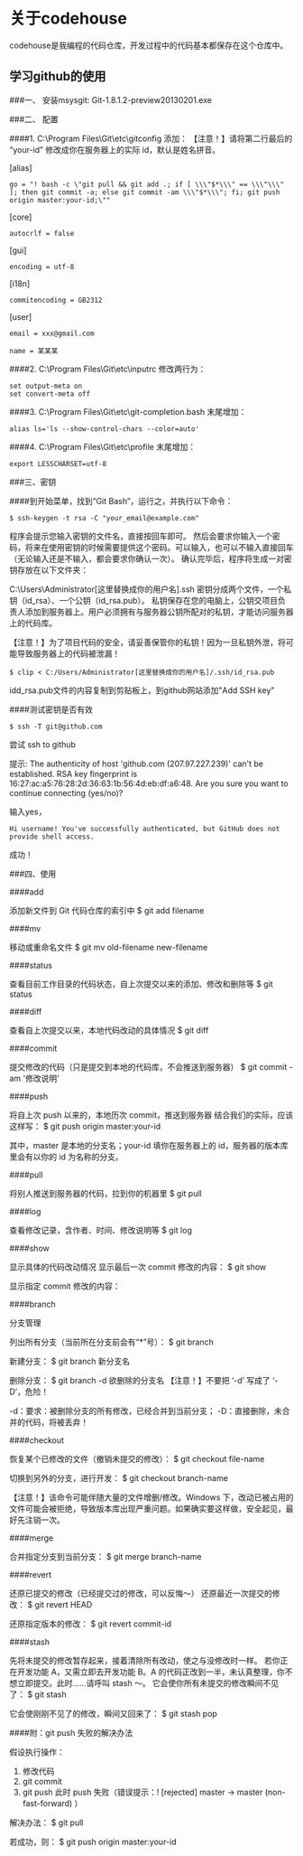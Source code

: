 关于codehouse
==============

codehouse是我编程的代码仓库，开发过程中的代码基本都保存在这个仓库中。

## 学习github的使用

###一、 安装msysgit: Git-1.8.1.2-preview20130201.exe

###二、 配置

####1. C:\Program Files\Git\etc\gitconfig 添加：
【注意！】请将第二行最后的 “your-id” 修改成你在服务器上的实际 id，默认是姓名拼音。

[alias]

    go = "! bash -c \"git pull && git add .; if [ \\\"$*\\\" == \\\"\\\" ]; then git commit -a; else git commit -am \\\"$*\\\"; fi; git push origin master:your-id;\""

[core]

    autocrlf = false

[gui]

    encoding = utf-8

[i18n]

    commitencoding = GB2312

[user]

    email = xxx@gmail.com

    name = 某某某

####2. C:\Program Files\Git\etc\inputrc 修改两行为：

    set output-meta on
    set convert-meta off

####3. C:\Program Files\Git\etc\git-completion.bash 末尾增加：

    alias ls='ls --show-control-chars --color=auto'

####4. C:\Program Files\Git\etc\profile 末尾增加：

    export LESSCHARSET=utf-8

###三、密钥

####到开始菜单，找到“Git Bash”，运行之，并执行以下命令：

    $ ssh-keygen -t rsa -C "your_email@example.com"

程序会提示您输入密钥的文件名，直接按回车即可。
然后会要求你输入一个密码，将来在使用密钥的时候需要提供这个密码。可以输入，也可以不输入直接回车（无论输入还是不输入，都会要求你确认一次）。
确认完毕后，程序将生成一对密钥存放在以下文件夹：

C:\Users\Administrator[这里替换成你的用户名]\.ssh
密钥分成两个文件，一个私钥（id_rsa）、一个公钥（id_rsa.pub）。
私钥保存在您的电脑上，公钥交项目负责人添加到服务器上。用户必须拥有与服务器公钥所配对的私钥，才能访问服务器上的代码库。

【注意！】为了项目代码的安全，请妥善保管你的私钥！因为一旦私钥外泄，将可能导致服务器上的代码被泄漏！

    $ clip < C:/Users/Administrator[这里替换成你的用户名]/.ssh/id_rsa.pub

idd_rsa.pub文件的内容复制到剪贴板上，到github网站添加"Add SSH key"

####测试密钥是否有效

    $ ssh -T git@github.com
尝试 ssh to github

提示:
    The authenticity of host 'github.com (207.97.227.239)' can't be established.
    RSA key fingerprint is 16:27:ac:a5:76:28:2d:36:63:1b:56:4d:eb:df:a6:48.
    Are you sure you want to continue connecting (yes/no)?

 输入yes，

    Hi username! You've successfully authenticated, but GitHub does not provide shell access.
成功！

###四、使用

####add

添加新文件到 Git 代码仓库的索引中
    $ git add filename

####mv

移动或重命名文件
    $ git mv old-filename new-filename

####status

查看目前工作目录的代码状态，自上次提交以来的添加、修改和删除等
    $ git status

####diff

查看自上次提交以来，本地代码改动的具体情况
    $ git diff

####commit

提交修改的代码（只是提交到本地的代码库，不会推送到服务器）
    $ git commit -am '修改说明'

####push

将自上次 push 以来的，本地历次 commit，推送到服务器
结合我们的实际，应该这样写：
    $ git push origin master:your-id

其中，master 是本地的分支名；your-id 填你在服务器上的 id，服务器的版本库里会有以你的 id 为名称的分支。

####pull

将别人推送到服务器的代码，拉到你的机器里
    $ git pull

####log

查看修改记录，含作者、时间、修改说明等
    $ git log

####show

显示具体的代码改动情况
显示最后一次 commit 修改的内容：
    $ git show

显示指定 commit 修改的内容：

####branch

分支管理

列出所有分支（当前所在分支前会有“*”号）：
    $ git branch

新建分支：
$ git branch 新分支名

删除分支：
    $ git branch -d 欲删除的分支名
【注意！】不要把 ‘-d’ 写成了 ‘-D’，危险！

-d：要求：被删除分支的所有修改，已经合并到当前分支；
-D：直接删除，未合并的代码，将被丢弃！

####checkout

恢复某个已修改的文件（撤销未提交的修改）：
    $ git checkout file-name

切换到另外的分支，进行开发：
    $ git checkout branch-name

【注意！】该命令可能伴随大量的文件增删/修改。Windows 下，改动已被占用的文件可能会被拒绝，导致版本库出现严重问题。如果确实要这样做，安全起见，最好先注销一次。

####merge

合并指定分支到当前分支：
    $ git merge branch-name

####revert

还原已提交的修改（已经提交过的修改，可以反悔～）
还原最近一次提交的修改：
    $ git revert HEAD

还原指定版本的修改：
    $ git revert commit-id

####stash

先将未提交的修改暂存起来，接着清除所有改动，使之与没修改时一样。
若你正在开发功能 A，又需立即去开发功能 B。A 的代码正改到一半，未认真整理，你不想立即提交。此时……请呼叫 stash ～。
它会使你所有未提交的修改瞬间不见了：
    $ git stash

它会使刚刚不见了的修改，瞬间又回来了：
    $ git stash pop

####附：git push 失败的解决办法

假设执行操作：

1. 修改代码
2. git commit
3. git push
此时 push 失败（错误提示：! [rejected] master -> master (non-fast-forward) ）

解决办法：
    $ git pull

若成功，则：
    $ git push origin master:your-id
